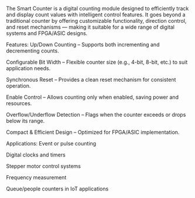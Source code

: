 The Smart Counter is a digital counting module designed to efficiently track and display count values with intelligent control features. It goes beyond a traditional counter by offering customizable functionality, direction control, and reset mechanisms — making it suitable for a wide range of digital systems and FPGA/ASIC designs.

Features:
Up/Down Counting – Supports both incrementing and decrementing counts.

Configurable Bit Width – Flexible counter size (e.g., 4-bit, 8-bit, etc.) to suit application needs.

Synchronous Reset – Provides a clean reset mechanism for consistent operation.

Enable Control – Allows counting only when enabled, saving power and resources.

Overflow/Underflow Detection – Flags when the counter exceeds or drops below its range.

Compact & Efficient Design – Optimized for FPGA/ASIC implementation.

Applications:
Event or pulse counting

Digital clocks and timers

Stepper motor control systems

Frequency measurement

Queue/people counters in IoT applications

